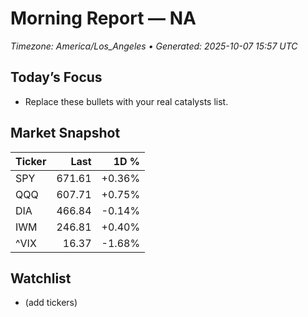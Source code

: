 # Morning Report — NA
_Timezone: America/Los_Angeles • Generated: 2025-10-07 15:57 UTC_

## Today’s Focus
- Replace these bullets with your real catalysts list.

## Market Snapshot
| Ticker | Last | 1D % |
|---|---:|---:|
| SPY | 671.61 | +0.36% |
| QQQ | 607.71 | +0.75% |
| DIA | 466.84 | -0.14% |
| IWM | 246.81 | +0.40% |
| ^VIX | 16.37 | -1.68% |

## Watchlist
- (add tickers)
